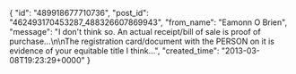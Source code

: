 {
   "id": "489918677710736",
   "post_id": "462493170453287_488326607869943",
   "from_name": "Eamonn O Brien",
   "message": "I don't think so. An actual receipt/bill of sale is proof of purchase...\n\nThe registration card/document with the PERSON on it is evidence of your equitable title I think...",
   "created_time": "2013-03-08T19:23:29+0000"
 }
